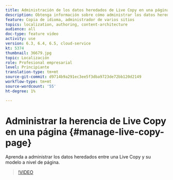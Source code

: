 ```yaml
---
title: Administración de los datos heredados de Live Copy en una página
description: Obtenga información sobre cómo administrar los datos heredados entre una Live Copy y su modelo a nivel de página
feature: Copia de idioma, administrador de varios sitios
topics: localization, authoring, content-architecture
audience: all
doc-type: feature video
activity: use
version: 6.3, 6.4, 6.5, cloud-service
kt: 5374
thumbnail: 36679.jpg
topic: Localización
role: Profesional empresarial
level: Principiante
translation-type: tm+mt
source-git-commit: d9714b9a291ec3ee5f3dba9723de72bb120d2149
workflow-type: tm+mt
source-wordcount: '55'
ht-degree: 1%

---
```



# Administrar la herencia de Live Copy en una página {#manage-live-copy-page}

Aprenda a administrar los datos heredados entre una Live Copy y su modelo a nivel de página.
>[!VIDEO](https://video.tv.adobe.com/v/36679?quality=12&learn=on)
